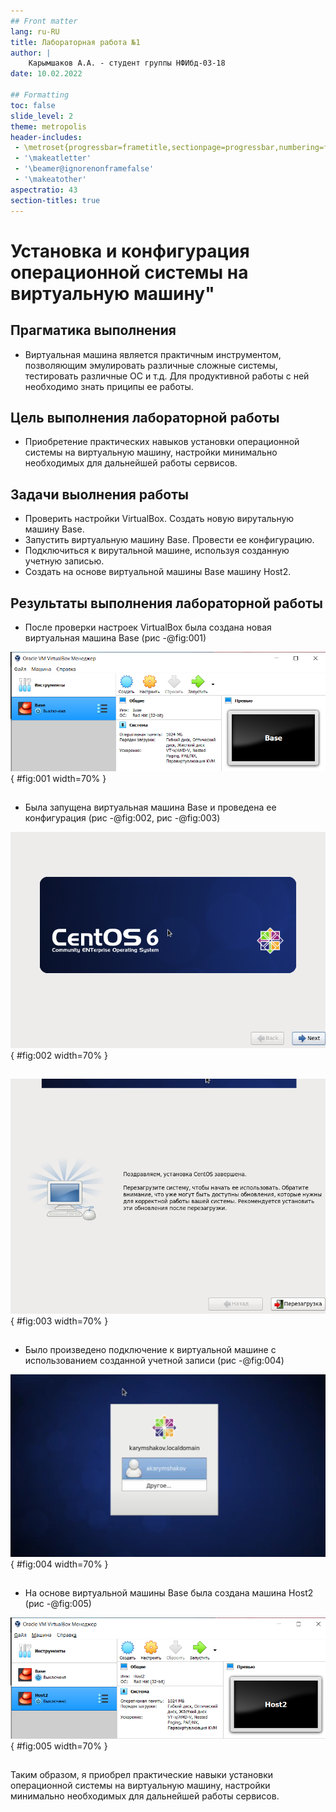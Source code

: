 ```yaml
---
## Front matter
lang: ru-RU
title: Лабораторная работа №1
author: |
	Карымшаков А.А. - студент группы НФИбд-03-18
date: 10.02.2022

## Formatting
toc: false
slide_level: 2
theme: metropolis
header-includes: 
 - \metroset{progressbar=frametitle,sectionpage=progressbar,numbering=fraction}
 - '\makeatletter'
 - '\beamer@ignorenonframefalse'
 - '\makeatother'
aspectratio: 43
section-titles: true
---
```


# Установка и конфигурация операционной системы на виртуальную машину"

## Прагматика выполнения

- Виртуальная машина является практичным инструментом, позволяющим эмулировать различные сложные системы, тестировать различные ОС и т.д.
Для продуктивной работы с ней необходимо знать приципы ее работы.

## Цель выполнения лабораторной работы

- Приобретение практических навыков установки операционной системы на виртуальную машину, настройки минимально необходимых для дальнейшей работы сервисов.

## Задачи выолнения работы

- Проверить настройки VirtualBox. Создать новую вирутальную машину Base.
- Запустить виртуальную машину Base. Провести ее конфигурацию.
- Подключиться к вирутальной машине, используя созданную учетную записью.
- Создать на основе виртуальной машины Base машину Host2.

## Результаты выполнения лабораторной работы

- После проверки настроек VirtualBox была создана новая виртуальная машина Base (рис -@fig:001)

![Созданная виртуальная машина Base](image/8.png){ #fig:001 width=70% }

##

- Была запущена виртуальная машина Base и проведена ее конфигурация (рис -@fig:002, рис -@fig:003)

![Запуск виртуальной машины Base](image/13.png){ #fig:002 width=70% }

##

![Успешно проведенная конфигурация](image/23.png){ #fig:003 width=70% }

##

- Было произведено подключение к виртуальной машине с использованием созданной учетной записи (рис -@fig:004)

![Подключение к виртуальной машине с использованием учетной записи](image/28.jpg){ #fig:004 width=70% }

##

- На основе виртуальной машины Base была создана машина Host2 (рис -@fig:005)

![Подключение к виртуальной машине с использованием учетной записи](image/36.png){ #fig:005 width=70% }

##

Таким образом, я приобрел практические навыки установки операционной системы на виртуальную машину, настройки минимально необходимых для дальнейшей работы сервисов.
